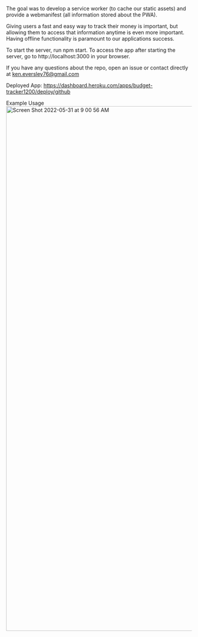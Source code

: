 The goal was to develop a service worker (to cache our static assets) and provide a webmanifest (all information stored about the PWA).

Giving users a fast and easy way to track their money is important, but allowing them to access that information anytime is even more important. Having offline functionality is paramount to our applications success.

To start the server, run npm start. To access the app after starting the server, go to http://localhost:3000 in your browser.

If you have any questions about the repo, open an issue or contact directly at ken.eversley76@gmail.com

Deployed App: https://dashboard.heroku.com/apps/budget-tracker1200/deploy/github

Example Usage<img width="1426" alt="Screen Shot 2022-05-31 at 9 00 56 AM" src="https://user-images.githubusercontent.com/74880685/171254178-754dd61b-803f-4144-b31b-0d519487a6a9.png">
